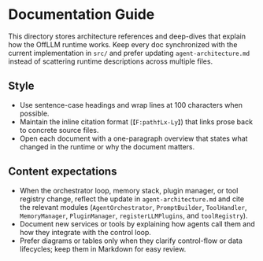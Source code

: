 # Documentation Guide

This directory stores architecture references and deep-dives that explain how the OffLLM runtime works. Keep every doc synchronized with the current implementation in `src/` and prefer updating `agent-architecture.md` instead of scattering runtime descriptions across multiple files.

## Style

- Use sentence-case headings and wrap lines at 100 characters when possible.
- Maintain the inline citation format (`【F:path†Lx-Ly】`) that links prose back to concrete source files.
- Open each document with a one-paragraph overview that states what changed in the runtime or why the document matters.

## Content expectations

- When the orchestrator loop, memory stack, plugin manager, or tool registry change, reflect the update in `agent-architecture.md` and cite the relevant modules (`AgentOrchestrator`, `PromptBuilder`, `ToolHandler`, `MemoryManager`, `PluginManager`, `registerLLMPlugins`, and `toolRegistry`).
- Document new services or tools by explaining how agents call them and how they integrate with the control loop.
- Prefer diagrams or tables only when they clarify control-flow or data lifecycles; keep them in Markdown for easy review.
